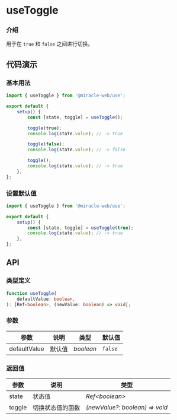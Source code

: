 # useToggle

### 介绍

用于在 `true` 和 `false` 之间进行切换。

## 代码演示

### 基本用法

```js
import { useToggle } from '@miracle-web/use';

export default {
    setup() {
        const [state, toggle] = useToggle();

        toggle(true);
        console.log(state.value); // -> true

        toggle(false);
        console.log(state.value); // -> false

        toggle();
        console.log(state.value); // -> true
    },
};
```

### 设置默认值

```js
import { useToggle } from '@miracle-web/use';

export default {
    setup() {
        const [state, toggle] = useToggle(true);
        console.log(state.value); // -> true
    },
};
```

## API

### 类型定义

```ts
function useToggle(
    defaultValue: boolean,
): [Ref<boolean>, (newValue: boolean) => void];
```

### 参数

| 参数         | 说明   | 类型      | 默认值  |
| ------------ | ------ | --------- | ------- |
| defaultValue | 默认值 | _boolean_ | `false` |

### 返回值

| 参数   | 说明             | 类型                           |
| ------ | ---------------- | ------------------------------ |
| state  | 状态值           | _Ref\<boolean>_                |
| toggle | 切换状态值的函数 | _(newValue?: boolean) => void_ |
